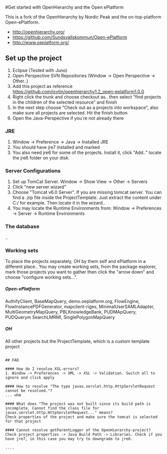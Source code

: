 #Get started with OpenHierarchy and the Open ePlatform

This is a fork of the OpenHierarchy by Nordic Peak and the on-top-platform Open-ePlatform.
* http://openhierarchy.org/
* https://github.com/Sundsvallskommun/Open-ePlatform
* http://www.oeplatform.org/

## Set up the project
1. Eclipse (Tested with Juno)
2. Open Perspective SVN Repositories (Window -> Open Perspective -> Other..)
3. Add this project as reference https://github.com/icytin/openhierarchy1.2_open-eplatform1.0.0
4. Right click the trunk and choose checkout as.. then select "find projects in the children of the selected resource" and finish
5. In the next step choose "Check out as a projects into workspace", also make sure all projects are selected. Hit the finish button
6. Open the Java-Perspective if you´re not already there

### JRE
1. Window -> Preference -> Java -> Installed JRE
2. You should have jre7 installed and marked
3. You also need jre6 for some of the projects. Install it, click "Add.." locate the jre6 folder on your disk.

### Server Configurations
1. Set up TomCat Server. Window -> Show View -> Other -> Servers
2. Click "new server wizard"
3. Choose "Tomcat v6.0 Server". If you are missing tomcat server. You can find a .zip file inside the ProjectTemplate. Just extract the content under C:/ for example. Then locate it in the wizard..
4. You may locate the Runtime Environments from: Window -> Preferences -> Server -> Runtime Environments


### The database
..


### Working sets
To place the projects separately, OH by them self and ePlatform in a different place.. You may create working sets, from the package explorer, mark those projects you want to gather then click the "arrow down" and choose "configure working sets...".

##### Open-ePlatform
AuthifyClient, BaseMapQuery, demo.oeplatform.org, FlowEngine, FlowInstancePDFGenerator, mapclient-riges, MinimalUserSAMLAdapter, MultiGeometryMapQuery, PBLKnowledgeBank, PUDMApQuery, PUDQuerym SearchLMRMI, SinglePolygonMapQuery

##### OH
All other projects but the ProjectTemplate, which is a custom template project

~~~~~~~~~

## FAQ

#### How do I resolve XSL-errors?
1. Window -> Preferences -> XML -> XSL -> Validation. Switch all to ignore and click apply

#### How to resolve "The type javax.servlet.http.HttpServletRequest cannot be resolved."?
... uhm

#### What does "The project was not built since its build path is incomplete. Cannot find the class file for javax.servlet.http.HttpServletRequest..." means?
Check properties of the project and make sure the tomcat is selected for that project

#### Cannot resolve getParentLogger of the OpenHierarchy-project?
Check project properties -> Java Build Path -> Libraries. Check if you have jre7, in this case you may try to downgrade to jre6.

....


